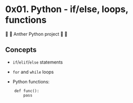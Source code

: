 # 0x01. Python - if/else, loops, functions

  :snake: :snake: Anther Python project :snake: :snake:

## Concepts

- `if`/`elif`/`else` statements

- `for` and `while` loops

- Python functions:
```
	def func():
	    pass
```	
